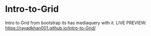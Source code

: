 # Intro-to-Grid
Intro to Grid from bootstrap its has mediaquery with it.
LIVE PREVIEW: 
https://rayadkhan001.github.io/Intro-to-Grid/
